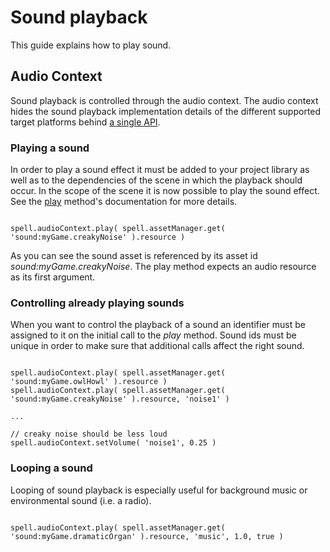 # Sound playback

This guide explains how to play sound.


## Audio Context

Sound playback is controlled through the audio context. The audio context hides the sound playback implementation details of the different supported target
platforms behind [a single API](#!/api/spell.audioContext).


### Playing a sound

In order to play a sound effect it must be added to your project library as well as to the dependencies of the scene in which the playback should occur. In
the scope of the scene it is now possible to play the sound effect. See the [play](#!/api/spell.audioContext-method-play) method's documentation for more
details.

<pre><code>
spell.audioContext.play( spell.assetManager.get( 'sound:myGame.creakyNoise' ).resource )
</code></pre>

As you can see the sound asset is referenced by its asset id *sound:myGame.creakyNoise*. The play method expects an audio resource as its first argument.


### Controlling already playing sounds

When you want to control the playback of a sound an identifier must be assigned to it on the initial call to the *play* method. Sound ids must be unique in
order to make
sure that additional calls
affect the right sound.

<pre><code>
spell.audioContext.play( spell.assetManager.get( 'sound:myGame.owlHowl' ).resource )
spell.audioContext.play( spell.assetManager.get( 'sound:myGame.creakyNoise' ).resource, 'noise1' )

...

// creaky noise should be less loud
spell.audioContext.setVolume( 'noise1', 0.25 )
</code></pre>


### Looping a sound

Looping of sound playback is especially useful for background music or environmental sound (i.e. a radio).

<pre><code>
spell.audioContext.play( spell.assetManager.get( 'sound:myGame.dramaticOrgan' ).resource, 'music', 1.0, true )
</code></pre>



